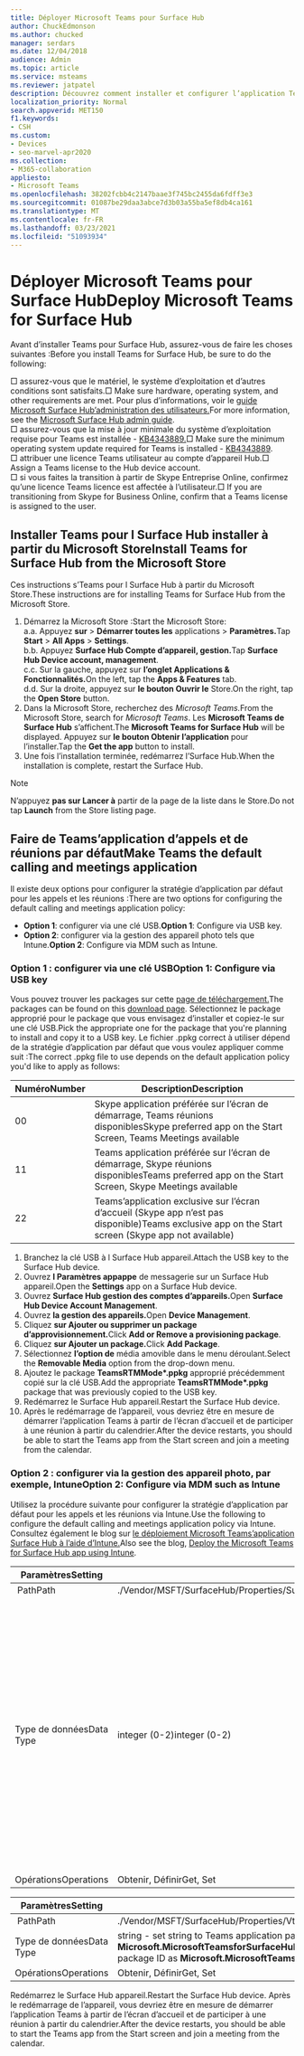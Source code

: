 ```yaml
---
title: Déployer Microsoft Teams pour Surface Hub
author: ChuckEdmonson
ms.author: chucked
manager: serdars
ms.date: 12/04/2018
audience: Admin
ms.topic: article
ms.service: msteams
ms.reviewer: jatpatel
description: Découvrez comment installer et configurer l’application Teams for Surface Hub pour que Teams’application d’appel et de réunion par défaut.
localization_priority: Normal
search.appverid: MET150
f1.keywords:
- CSH
ms.custom:
- Devices
- seo-marvel-apr2020
ms.collection:
- M365-collaboration
appliesto:
- Microsoft Teams
ms.openlocfilehash: 38202fcbb4c2147baae3f745bc2455da6fdff3e3
ms.sourcegitcommit: 01087be29daa3abce7d3b03a55ba5ef8db4ca161
ms.translationtype: MT
ms.contentlocale: fr-FR
ms.lasthandoff: 03/23/2021
ms.locfileid: "51093934"
---
```

<a name="deploy-microsoft-teams-for-surface-hub"></a><span data-ttu-id="29ad9-103">Déployer Microsoft Teams pour Surface Hub</span><span class="sxs-lookup"><span data-stu-id="29ad9-103">Deploy Microsoft Teams for Surface Hub</span></span>
======================================

<span data-ttu-id="29ad9-104">Avant d’installer Teams pour Surface Hub, assurez-vous de faire les choses suivantes :</span><span class="sxs-lookup"><span data-stu-id="29ad9-104">Before you install Teams for Surface Hub, be sure to do the following:</span></span>

 <span data-ttu-id="29ad9-105">□ assurez-vous que le matériel, le système d’exploitation et d’autres conditions sont satisfaits.</span><span class="sxs-lookup"><span data-stu-id="29ad9-105">□ Make sure hardware, operating system, and other requirements are met.</span></span> <span data-ttu-id="29ad9-106">Pour plus d’informations, voir le [guide Microsoft Surface Hub’administration des utilisateurs.](/surface-hub/)</span><span class="sxs-lookup"><span data-stu-id="29ad9-106">For more information, see the [Microsoft Surface Hub admin guide](/surface-hub/).</span></span><br>
 <span data-ttu-id="29ad9-107">□ assurez-vous que la mise à jour minimale du système d’exploitation requise pour Teams est installée - [KB4343889.](https://support.microsoft.com/help/4343889)</span><span class="sxs-lookup"><span data-stu-id="29ad9-107">□ Make sure the minimum operating system update required for Teams is installed - [KB4343889](https://support.microsoft.com/help/4343889).</span></span><br>
 <span data-ttu-id="29ad9-108">□ attribuer une licence Teams utilisateur au compte d’appareil Hub.</span><span class="sxs-lookup"><span data-stu-id="29ad9-108">□ Assign a Teams license to the Hub device account.</span></span><br>
 <span data-ttu-id="29ad9-109">□ si vous faites la transition à partir de Skype Entreprise Online, confirmez qu’une licence Teams licence est affectée à l’utilisateur.</span><span class="sxs-lookup"><span data-stu-id="29ad9-109">□ If you are transitioning from Skype for Business Online, confirm that a Teams license is assigned to the user.</span></span>

## <a name="install-teams-for-surface-hub-from-the-microsoft-store"></a><span data-ttu-id="29ad9-110">Installer Teams pour l Surface Hub installer à partir du Microsoft Store</span><span class="sxs-lookup"><span data-stu-id="29ad9-110">Install Teams for Surface Hub from the Microsoft Store</span></span> 

<span data-ttu-id="29ad9-111">Ces instructions s’Teams pour l Surface Hub à partir du Microsoft Store.</span><span class="sxs-lookup"><span data-stu-id="29ad9-111">These instructions are for installing Teams for Surface Hub from the Microsoft Store.</span></span> 
 
1. <span data-ttu-id="29ad9-112">Démarrez la Microsoft Store :</span><span class="sxs-lookup"><span data-stu-id="29ad9-112">Start the Microsoft Store:</span></span><br>
   <span data-ttu-id="29ad9-113">a.</span><span class="sxs-lookup"><span data-stu-id="29ad9-113">a.</span></span> <span data-ttu-id="29ad9-114">Appuyez **sur**  >  **Démarrer toutes les** applications  >  **Paramètres.**</span><span class="sxs-lookup"><span data-stu-id="29ad9-114">Tap **Start** > **All Apps** > **Settings**.</span></span><br> <span data-ttu-id="29ad9-115">b.</span><span class="sxs-lookup"><span data-stu-id="29ad9-115">b.</span></span> <span data-ttu-id="29ad9-116">Appuyez **Surface Hub Compte d’appareil, gestion.**</span><span class="sxs-lookup"><span data-stu-id="29ad9-116">Tap **Surface Hub Device account, management**.</span></span><br>
   <span data-ttu-id="29ad9-117">c.</span><span class="sxs-lookup"><span data-stu-id="29ad9-117">c.</span></span> <span data-ttu-id="29ad9-118">Sur la gauche, appuyez sur **l’onglet Applications & Fonctionnalités.**</span><span class="sxs-lookup"><span data-stu-id="29ad9-118">On the left, tap the **Apps & Features** tab.</span></span><br> <span data-ttu-id="29ad9-119">d.</span><span class="sxs-lookup"><span data-stu-id="29ad9-119">d.</span></span> <span data-ttu-id="29ad9-120">Sur la droite, appuyez sur **le bouton Ouvrir le** Store.</span><span class="sxs-lookup"><span data-stu-id="29ad9-120">On the right, tap the **Open Store** button.</span></span> 
2. <span data-ttu-id="29ad9-121">Dans la Microsoft Store, recherchez des *Microsoft Teams.*</span><span class="sxs-lookup"><span data-stu-id="29ad9-121">From the Microsoft Store, search for *Microsoft Teams*.</span></span> <span data-ttu-id="29ad9-122">Les **Microsoft Teams de Surface Hub** s’affichent.</span><span class="sxs-lookup"><span data-stu-id="29ad9-122">The **Microsoft Teams for Surface Hub** will be displayed.</span></span> <span data-ttu-id="29ad9-123">Appuyez sur **le bouton Obtenir l’application** pour l’installer.</span><span class="sxs-lookup"><span data-stu-id="29ad9-123">Tap the **Get the app** button to install.</span></span>  
3. <span data-ttu-id="29ad9-124">Une fois l’installation terminée, redémarrez l’Surface Hub.</span><span class="sxs-lookup"><span data-stu-id="29ad9-124">When the installation is complete, restart the Surface Hub.</span></span> 

> [!NOTE]
> <span data-ttu-id="29ad9-125">N’appuyez **pas sur Lancer à** partir de la page de la liste dans le Store.</span><span class="sxs-lookup"><span data-stu-id="29ad9-125">Do not tap **Launch** from the Store listing page.</span></span>

## <a name="make-teams-the-default-calling-and-meetings-application"></a><span data-ttu-id="29ad9-126">Faire de Teams’application d’appels et de réunions par défaut</span><span class="sxs-lookup"><span data-stu-id="29ad9-126">Make Teams the default calling and meetings application</span></span>
 
<span data-ttu-id="29ad9-127">Il existe deux options pour configurer la stratégie d’application par défaut pour les appels et les réunions :</span><span class="sxs-lookup"><span data-stu-id="29ad9-127">There are two options for configuring the default calling and meetings application policy:</span></span> 

- <span data-ttu-id="29ad9-128">**Option 1**: configurer via une clé USB.</span><span class="sxs-lookup"><span data-stu-id="29ad9-128">**Option 1**: Configure via USB key.</span></span> 
- <span data-ttu-id="29ad9-129">**Option 2**: configurer via la gestion des appareil photo tels que Intune.</span><span class="sxs-lookup"><span data-stu-id="29ad9-129">**Option 2**: Configure via MDM such as Intune.</span></span>
 
### <a name="option-1-configure-via-usb-key"></a><span data-ttu-id="29ad9-130">Option 1 : configurer via une clé USB</span><span class="sxs-lookup"><span data-stu-id="29ad9-130">Option 1: Configure via USB key</span></span> 
 
<span data-ttu-id="29ad9-131">Vous pouvez trouver les packages sur cette [page de téléchargement.](https://1drv.ms/f/s!ArcnbnREun0Vnp9Wps9MlWB-UJZw3g)</span><span class="sxs-lookup"><span data-stu-id="29ad9-131">The packages can be found on this [download page](https://1drv.ms/f/s!ArcnbnREun0Vnp9Wps9MlWB-UJZw3g).</span></span> <span data-ttu-id="29ad9-132">Sélectionnez le package approprié pour le package que vous envisagez d’installer et copiez-le sur une clé USB.</span><span class="sxs-lookup"><span data-stu-id="29ad9-132">Pick the appropriate one for the package that you're planning to install and copy it to a USB key.</span></span> <span data-ttu-id="29ad9-133">Le fichier .ppkg correct à utiliser dépend de la stratégie d’application par défaut que vous voulez appliquer comme suit :</span><span class="sxs-lookup"><span data-stu-id="29ad9-133">The correct .ppkg file to use depends on the default application policy you'd like to apply as follows:</span></span> 

|<span data-ttu-id="29ad9-134">Numéro</span><span class="sxs-lookup"><span data-stu-id="29ad9-134">Number</span></span>  |<span data-ttu-id="29ad9-135">Description</span><span class="sxs-lookup"><span data-stu-id="29ad9-135">Description</span></span>  |
|---------|---------|
|<span data-ttu-id="29ad9-136">0</span><span class="sxs-lookup"><span data-stu-id="29ad9-136">0</span></span>     | <span data-ttu-id="29ad9-137">Skype application préférée sur l’écran de démarrage, Teams réunions disponibles</span><span class="sxs-lookup"><span data-stu-id="29ad9-137">Skype preferred app on the Start Screen, Teams Meetings available</span></span>        |
|<span data-ttu-id="29ad9-138">1</span><span class="sxs-lookup"><span data-stu-id="29ad9-138">1</span></span>     | <span data-ttu-id="29ad9-139">Teams application préférée sur l’écran de démarrage, Skype réunions disponibles</span><span class="sxs-lookup"><span data-stu-id="29ad9-139">Teams preferred app on the Start Screen, Skype Meetings available</span></span>        |
|<span data-ttu-id="29ad9-140">2</span><span class="sxs-lookup"><span data-stu-id="29ad9-140">2</span></span>     | <span data-ttu-id="29ad9-141">Teams’application exclusive sur l’écran d’accueil (Skype app n’est pas disponible)</span><span class="sxs-lookup"><span data-stu-id="29ad9-141">Teams exclusive app on the Start screen (Skype app not available)</span></span>        |
 
1. <span data-ttu-id="29ad9-142">Branchez la clé USB à l Surface Hub appareil.</span><span class="sxs-lookup"><span data-stu-id="29ad9-142">Attach the USB key to the Surface Hub device.</span></span> 
2. <span data-ttu-id="29ad9-143">Ouvrez **l Paramètres appappe** de messagerie sur un Surface Hub appareil.</span><span class="sxs-lookup"><span data-stu-id="29ad9-143">Open the **Settings** app on a Surface Hub device.</span></span> 
3. <span data-ttu-id="29ad9-144">Ouvrez **Surface Hub gestion des comptes d’appareils.**</span><span class="sxs-lookup"><span data-stu-id="29ad9-144">Open **Surface Hub Device Account Management**.</span></span>
4. <span data-ttu-id="29ad9-145">Ouvrez **la gestion des appareils.**</span><span class="sxs-lookup"><span data-stu-id="29ad9-145">Open **Device Management**.</span></span> 
5. <span data-ttu-id="29ad9-146">Cliquez **sur Ajouter ou supprimer un package d’approvisionnement.**</span><span class="sxs-lookup"><span data-stu-id="29ad9-146">Click **Add or Remove a provisioning package**.</span></span> 
6. <span data-ttu-id="29ad9-147">Cliquez **sur Ajouter un package.**</span><span class="sxs-lookup"><span data-stu-id="29ad9-147">Click **Add Package**.</span></span>
7. <span data-ttu-id="29ad9-148">Sélectionnez **l’option de** média amovible dans le menu déroulant.</span><span class="sxs-lookup"><span data-stu-id="29ad9-148">Select the **Removable Media** option from the drop-down menu.</span></span> 
8. <span data-ttu-id="29ad9-149">Ajoutez le package <strong>TeamsRTMMode\*.ppkg</strong> approprié précédemment copié sur la clé USB.</span><span class="sxs-lookup"><span data-stu-id="29ad9-149">Add the appropriate <strong>TeamsRTMMode\*.ppkg</strong> package that was previously copied to the USB key.</span></span> 
9. <span data-ttu-id="29ad9-150">Redémarrez le Surface Hub appareil.</span><span class="sxs-lookup"><span data-stu-id="29ad9-150">Restart the Surface Hub device.</span></span> 
10. <span data-ttu-id="29ad9-151">Après le redémarrage de l’appareil, vous devriez être en mesure de démarrer l’application Teams à partir de l’écran d’accueil et de participer à une réunion à partir du calendrier.</span><span class="sxs-lookup"><span data-stu-id="29ad9-151">After the device restarts, you should be able to start the Teams app from the Start screen and join a meeting from the calendar.</span></span> 

### <a name="option-2-configure-via-mdm-such-as-intune"></a><span data-ttu-id="29ad9-152">Option 2 : configurer via la gestion des appareil photo, par exemple, Intune</span><span class="sxs-lookup"><span data-stu-id="29ad9-152">Option 2: Configure via MDM such as Intune</span></span> 

<span data-ttu-id="29ad9-153">Utilisez la procédure suivante pour configurer la stratégie d’application par défaut pour les appels et les réunions via Intune.</span><span class="sxs-lookup"><span data-stu-id="29ad9-153">Use the following to configure the default calling and meetings application policy via Intune.</span></span> <span data-ttu-id="29ad9-154">Consultez également le blog sur [le déploiement Microsoft Teams’application Surface Hub à l’aide d’Intune.](https://y0av.me/2018/07/16/deploy-the-microsoft-teams-for-surface-hub-app-using-intune/)</span><span class="sxs-lookup"><span data-stu-id="29ad9-154">Also see the blog, [Deploy the Microsoft Teams for Surface Hub app using Intune](https://y0av.me/2018/07/16/deploy-the-microsoft-teams-for-surface-hub-app-using-intune/).</span></span>

|<span data-ttu-id="29ad9-155">Paramètres</span><span class="sxs-lookup"><span data-stu-id="29ad9-155">Setting</span></span>   |<span data-ttu-id="29ad9-156">Valeur</span><span class="sxs-lookup"><span data-stu-id="29ad9-156">Value</span></span>    |<span data-ttu-id="29ad9-157">Description</span><span class="sxs-lookup"><span data-stu-id="29ad9-157">Description</span></span>    |
|----------|---------|---------|
|<span data-ttu-id="29ad9-158"> Path</span><span class="sxs-lookup"><span data-stu-id="29ad9-158">Path</span></span>      | <span data-ttu-id="29ad9-159">./Vendor/MSFT/SurfaceHub/Properties/SurfaceHubMeetingMode</span><span class="sxs-lookup"><span data-stu-id="29ad9-159">./Vendor/MSFT/SurfaceHub/Properties/SurfaceHubMeetingMode</span></span>        |
|<span data-ttu-id="29ad9-160">Type de données</span><span class="sxs-lookup"><span data-stu-id="29ad9-160">Data Type</span></span> | <span data-ttu-id="29ad9-161">integer (0-2)</span><span class="sxs-lookup"><span data-stu-id="29ad9-161">integer (0-2)</span></span>   |<span data-ttu-id="29ad9-162">0 - Skype application préférée sur l’écran de démarrage, Teams réunions disponibles</span><span class="sxs-lookup"><span data-stu-id="29ad9-162">0 - Skype preferred app on the Start Screen, Teams Meetings available</span></span><br><span data-ttu-id="29ad9-163">1 - Teams application préférée sur l’écran de démarrage, Skype réunions disponibles</span><span class="sxs-lookup"><span data-stu-id="29ad9-163">1 - Teams preferred app on the Start Screen, Skype Meetings available</span></span><br><span data-ttu-id="29ad9-164">2 - Teams’application exclusive sur l’écran d’accueil (Skype’application non disponible)</span><span class="sxs-lookup"><span data-stu-id="29ad9-164">2 - Teams exclusive app on the Start screen (Skype app not available)</span></span> |
|<span data-ttu-id="29ad9-165">Opérations</span><span class="sxs-lookup"><span data-stu-id="29ad9-165">Operations</span></span>| <span data-ttu-id="29ad9-166">Obtenir, Définir</span><span class="sxs-lookup"><span data-stu-id="29ad9-166">Get, Set</span></span>        |

|<span data-ttu-id="29ad9-167">Paramètres</span><span class="sxs-lookup"><span data-stu-id="29ad9-167">Setting</span></span>   |<span data-ttu-id="29ad9-168">Valeur</span><span class="sxs-lookup"><span data-stu-id="29ad9-168">Value</span></span>    |
|----------|---------|
|<span data-ttu-id="29ad9-169"> Path</span><span class="sxs-lookup"><span data-stu-id="29ad9-169">Path</span></span>      | <span data-ttu-id="29ad9-170">./Vendor/MSFT/SurfaceHub/Properties/VtcAppPackageId</span><span class="sxs-lookup"><span data-stu-id="29ad9-170">./Vendor/MSFT/SurfaceHub/Properties/VtcAppPackageId</span></span>        |
|<span data-ttu-id="29ad9-171">Type de données</span><span class="sxs-lookup"><span data-stu-id="29ad9-171">Data Type</span></span> | <span data-ttu-id="29ad9-172">string - set string to Teams application package ID as **Microsoft.MicrosoftTeamsforSurfaceHub_8wekyb3d8bbwe!Teams**</span><span class="sxs-lookup"><span data-stu-id="29ad9-172">string - set string to Teams application package ID as **Microsoft.MicrosoftTeamsforSurfaceHub_8wekyb3d8bbwe!Teams**</span></span> |
|<span data-ttu-id="29ad9-173">Opérations</span><span class="sxs-lookup"><span data-stu-id="29ad9-173">Operations</span></span>| <span data-ttu-id="29ad9-174">Obtenir, Définir</span><span class="sxs-lookup"><span data-stu-id="29ad9-174">Get, Set</span></span>        |

<span data-ttu-id="29ad9-175">Redémarrez le Surface Hub appareil.</span><span class="sxs-lookup"><span data-stu-id="29ad9-175">Restart the Surface Hub device.</span></span> <span data-ttu-id="29ad9-176">Après le redémarrage de l’appareil, vous devriez être en mesure de démarrer l’application Teams à partir de l’écran d’accueil et de participer à une réunion à partir du calendrier.</span><span class="sxs-lookup"><span data-stu-id="29ad9-176">After the device restarts, you should be able to start the Teams app from the Start screen and join a meeting from the calendar.</span></span>